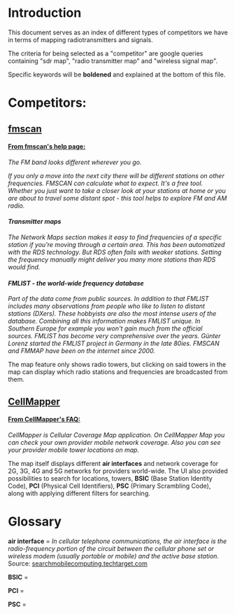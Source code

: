 # Introduction
This document serves as an index of different types of competitors we have in terms of mapping radiotransmitters and signals.

The criteria for being selected as a "competitor" are google queries containing "sdr map", "radio transmitter map" and "wireless signal map".

Specific keywords will be **boldened** and explained at the bottom of this file. 

# Competitors:
## [fmscan](https://fmscan.org/)
#### [From fmscan's help page:](https://fmscan.org/help-en.htm "FMSCAN  - frequencies for any place and transmitter maps")
_The FM band looks different wherever you go._

_If you only a move into the next city there will be different stations on other frequencies. FMSCAN can calculate what to expect. It's a free tool.
Whether you just want to take a closer look at your stations at home or you are about to travel some distant spot - this tool helps to explore FM and AM radio._

#### _Transmitter maps_
_The Network Maps section makes it easy to find frequencies of a specific station if you're moving through a certain area. This has been automatized with the RDS technology. But RDS often fails with weaker stations. Setting the frequency manually might deliver you many more stations than RDS would find._

#### _FMLIST - the world-wide frequency database_
_Part of the data come from public sources. In addition to that FMLIST includes many observations from people who like to listen to distant stations (DXers). These hobbyists are also the most intense users of the database. Combining all this information makes FMLIST unique. In Southern Europe for example you won't gain much from the official sources. FMLIST has become very comprehensive over the years. Günter Lorenz started the FMLIST project in Germany in the late 80ies. FMSCAN and FMMAP have been on the internet since 2000._

The map feature only shows radio towers, but clicking on said towers in the map can display which radio stations and frequencies are broadcasted from them.

## [CellMapper](cellmapper.net/map "Cellular Tower and Signal Map")
#### [From CellMapper's FAQ:](https://cellmapper.freshdesk.com/support/solutions/articles/28000006999-what-is-the-cellmapper- "What is the CellMapper? : CellMapper")
_CellMapper is Cellular Coverage Map application. On CellMapper Map you can check your own provider mobile network coverage. Also you can see your provider mobile tower locations on map._

The map itself displays different **air interfaces** and network coverage for 2G, 3G, 4G and 5G networks for providers world-wide. The UI also provided possibilities to search for locations, towers, **BSIC** (Base Station Identity Code), **PCI** (Physical Cell Identifiers), **PSC** (Primary Scrambling Code), along with applying different filters for searching.

# Glossary
**air interface** = _In cellular telephone communications, the air interface is the radio-frequency portion of the circuit between the cellular phone set or wireless modem (usually portable or mobile) and the active base station._ Source: [searchmobilecomputing.techtarget.com](https://searchmobilecomputing.techtarget.com/definition/air-interface#:~:text=In%20cellular%20telephone%20communications%2C%20the,and%20the%20active%20base%20station.)

**BSIC** = 

**PCI** = 

**PSC** = 
